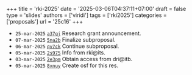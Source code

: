 +++
title = 'rki-2025'
date = '2025-03-06T04:37:11+07:00'
draft = false
type = 'slides'
authors = ['viridi']
tags = ['rki2025']
categories = ['proposals']
url = '25c16'
+++

+ `25-mar-2025` [`a37qj`](https://osf.io/a37qj) Research grant announcement.
+ `07-mar-2025` [`5na2b`](https://osf.io/5na2b) Finalize subproposal.
+ `06-mar-2025` [`qv7ck`](https://osf.io/qv7ck) Continue subproposal.
+ `05-mar-2025` [`2s975`](https://osf.io/2s975) Info from rki@its.
+ `03-mar-2025` [`2e3pm`](https://osf.io/2e3pm) Obtain access from dri@itb.
+ `05-mar-2025` [`8xnuy`](https://osf.io/8xnuy) Create osf for this res.

